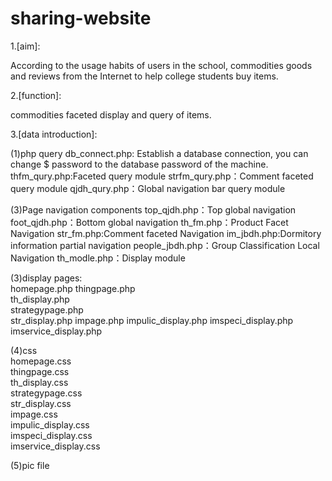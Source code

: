 # sharing-website

1.[aim]: 

According to the usage habits of users in the school, commodities goods and reviews from the Internet to help college students buy items. 

2.[function]:

commodities faceted display and query of items.

3.[data introduction]:

(1)php query
db_connect.php:	Establish a database connection, you can change $ password to the database password of the machine.
thfm_qury.php:Faceted query module
strfm_qury.php：Comment faceted query module
qjdh_qury.php：Global navigation bar query module

(3)Page navigation components
top_qjdh.php：Top global navigation
foot_qjdh.php：Bottom global navigation
th_fm.php：Product Facet Navigation
str_fm.php:Comment faceted Navigation
im_jbdh.php:Dormitory information partial navigation
people_jbdh.php：Group Classification Local Navigation
th_modle.php：Display module
					
(3)display pages:	
homepage.php
thingpage.php	
th_display.php	
strategypage.php	
str_display.php	
impage.php
impulic_display.php	
imspeci_display.php	
imservice_display.php	

(4)css		
homepage.css			
thingpage.css			
th_display.css			
strategypage.css			
str_display.css		
impage.css		
impulic_display.css			
imspeci_display.css			
imservice_display.css			

(5)pic file		


